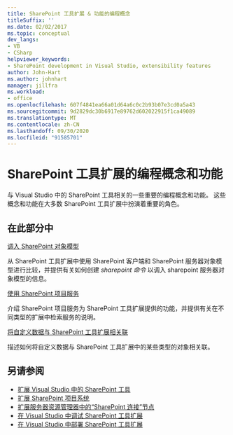 ```yaml
---
title: SharePoint 工具扩展 & 功能的编程概念
titleSuffix: ''
ms.date: 02/02/2017
ms.topic: conceptual
dev_langs:
- VB
- CSharp
helpviewer_keywords:
- SharePoint development in Visual Studio, extensibility features
author: John-Hart
ms.author: johnhart
manager: jillfra
ms.workload:
- office
ms.openlocfilehash: 607f4841ea66a01d64a6c0c2b93b07e3cd0a5a43
ms.sourcegitcommit: 9d2829dc30b6917e89762d602022915f1ca49089
ms.translationtype: MT
ms.contentlocale: zh-CN
ms.lasthandoff: 09/30/2020
ms.locfileid: "91585701"
---
```

# <a name="programming-concepts-and-features-for-sharepoint-tools-extensions"></a>SharePoint 工具扩展的编程概念和功能
  与 Visual Studio 中的 SharePoint 工具相关的一些重要的编程概念和功能。 这些概念和功能在大多数 SharePoint 工具扩展中扮演着重要的角色。

## <a name="in-this-section"></a>在此部分中
 [调入 SharePoint 对象模型](../sharepoint/calling-into-the-sharepoint-object-models.md)

 从 SharePoint 工具扩展中使用 SharePoint 客户端和 SharePoint 服务器对象模型进行比较，并提供有关如何创建 *sharepoint 命令* 以调入 sharepoint 服务器对象模型的信息。

 [使用 SharePoint 项目服务](../sharepoint/using-the-sharepoint-project-service.md)

 介绍 SharePoint 项目服务为 SharePoint 工具扩展提供的功能，并提供有关在不同类型的扩展中检索服务的说明。

 [将自定义数据与 SharePoint 工具扩展相关联](../sharepoint/associating-custom-data-with-sharepoint-tools-extensions.md)

 描述如何将自定义数据与 SharePoint 工具扩展中的某些类型的对象相关联。

## <a name="see-also"></a>另请参阅
- [扩展 Visual Studio 中的 SharePoint 工具](../sharepoint/extending-the-sharepoint-tools-in-visual-studio.md)
- [扩展 SharePoint 项目系统](../sharepoint/extending-the-sharepoint-project-system.md)
- [扩展服务器资源管理器中的“SharePoint 连接”节点](../sharepoint/extending-the-sharepoint-connections-node-in-server-explorer.md)
- [在 Visual Studio 中调试 SharePoint 工具扩展](../sharepoint/debugging-extensions-for-the-sharepoint-tools-in-visual-studio.md)
- [在 Visual Studio 中部署 SharePoint 工具扩展](../sharepoint/deploying-extensions-for-the-sharepoint-tools-in-visual-studio.md)
